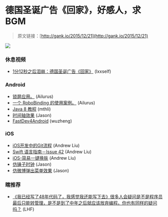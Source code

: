# 德国圣诞广告《回家》，好感人，求 BGM

> 原文链接：[http://gank.io/2015/12/21](http://gank.io/2015/12/21)

![](http://ww4.sinaimg.cn/large/7a8aed7bjw1ez5zq5g685j20hj0qo0w1.jpg)

### 休息视频

* [1分12秒之后泪崩：德国圣诞广告《回家》](http://video.weibo.com/show?fid=1034) (lxxself)

### Android

* [锁屏应用。](https://github.com/DUBULEE/Android) (Ailurus)
* [一个 RoboBinding 的使用案例。](https://github.com/RoboBinding/RoboBinding) (Ailurus)
* [Java 8 教程](https://github.com/shekhargulati/java8) (mthli)
* [时间轴效果](https://github.com/vipulasri/Timeline) (Jason)
* [FastDev4Android](https://github.com/jiangqqlmj/FastDev4Android) (wuzheng)

### iOS

* [iOS开发中的Git流程](http://www.jianshu.com/p/87e34894a9f9?hmsr=toutiao.io&amp) (Andrew Liu)
* [Swift 语言指南－Issue 42](https://github.com/ipader/SwiftGuide/blob/master/weekly/Issue) (Andrew Liu)
* [iOS-简易一键换肤](http://www.jianshu.com/p/10fc5823f5f1) (Andrew Liu)
* [仿锤子时钟](https://github.com/zhenlintie/STClock) (Jason)
* [仿微博弹出菜单效果](https://github.com/xhzengAIB/PopMenu) (Jason)

### 瞎推荐

* [《我已经写了48年代码了，我感觉我还能写下去》很多人会疑问是不是程序员最后只能转管理，是不是到了中年之后就应该放弃编程。你也有同样的疑问吗？](http://www.kuqin.com/shuoit/20151116/348969.html) (LHF)

